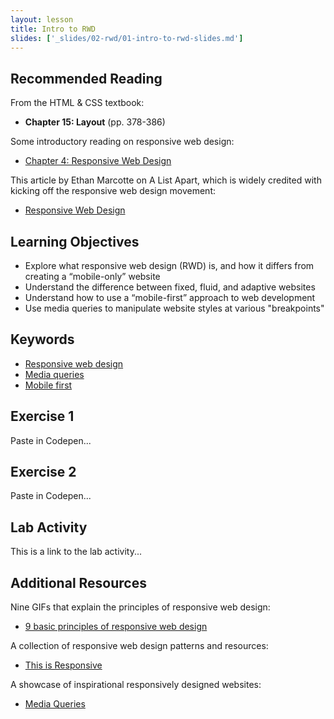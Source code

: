 ```yaml
---
layout: lesson
title: Intro to RWD
slides: ['_slides/02-rwd/01-intro-to-rwd-slides.md']
---
```


## Recommended Reading

From the HTML & CSS textbook:

- **Chapter 15: Layout** (pp. 378-386)

Some introductory reading on responsive web design:

- [Chapter 4: Responsive Web Design](http://learn.shayhowe.com/advanced-html-css/responsive-web-design/)

This article by Ethan Marcotte on A List Apart, which is widely credited with kicking off the responsive web design movement:

- [Responsive Web Design](http://alistapart.com/article/responsive-web-design/)

## Learning Objectives

- Explore what responsive web design (RWD) is, and how it differs from creating a “mobile-only” website
- Understand the difference between fixed, fluid, and adaptive websites
- Understand how to use a “mobile-first” approach to web development
- Use media queries to manipulate website styles at various "breakpoints"

## Keywords

- [Responsive web design](http://blog.teamtreehouse.com/modern-field-guide-responsive-web-design)
- [Media queries](https://developer.mozilla.org/en-US/docs/Web/Guide/CSS/Media_queries)
- [Mobile first](http://bradfrost.com/blog/web/mobile-first-responsive-web-design/)

## Exercise 1

Paste in Codepen...

## Exercise 2

Paste in Codepen...

## Lab Activity

This is a link to the lab activity...

## Additional Resources

Nine GIFs that explain the principles of responsive web design:

- [9 basic principles of responsive web design](http://blog.froont.com/9-basic-principles-of-responsive-web-design/)

A collection of responsive web design patterns and resources:

- [This is Responsive](http://bradfrost.github.io/this-is-responsive/)

A showcase of inspirational responsively designed websites:

- [Media Queries](http://mediaqueri.es/)

